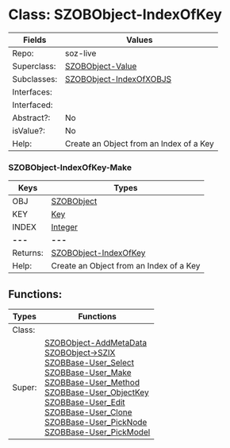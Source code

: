 
# Class:	SZOBObject-IndexOfKey

| Fields | Values |
| --------- | --------- |
| Repo: | soz-live |
| Superclass: | [SZOBObject-Value](SZOBObject-Value.html) |
| Subclasses: | [SZOBObject-IndexOfXOBJS](SZOBObject-IndexOfXOBJS.html) |
| Interfaces: |  |
| Interfaced: |  |
| Abstract?: | No |
| isValue?: | No |
| Help: | Create an Object from an Index of a Key |

### SZOBObject-IndexOfKey-Make

| Keys | Types |
| --------- | --------- |
| OBJ | [SZOBObject](SZOBObject.html) |
| KEY | [Key](Key.html) |
| INDEX | [Integer](Integer.html) |
| **---** | **---** |
| Returns: | [SZOBObject-IndexOfKey](SZOBObject-IndexOfKey.html) |
| Help: | Create an Object from an Index of a Key |


## Functions:

| Types | Functions |
| --------- | --------- |
| Class: |  |
| Super: | [SZOBObject-AddMetaData](SZOBObject.html) <br> [SZOBObject->SZIX](SZOBObject.html) <br> [SZOBBase-User_Select](SZOBBase.html) <br> [SZOBBase-User_Make](SZOBBase.html) <br> [SZOBBase-User_Method](SZOBBase.html) <br> [SZOBBase-User_ObjectKey](SZOBBase.html) <br> [SZOBBase-User_Edit](SZOBBase.html) <br> [SZOBBase-User_Clone](SZOBBase.html) <br> [SZOBBase-User_PickNode](SZOBBase.html) <br> [SZOBBase-User_PickModel](SZOBBase.html) |



